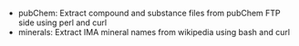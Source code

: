 * pubChem: Extract compound and substance files from pubChem FTP side using perl and curl
* minerals: Extract IMA mineral names from wikipedia using bash and curl
